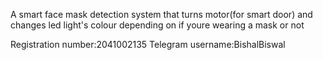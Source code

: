 A smart face mask detection system that turns motor(for smart door) and changes led light's colour depending on if youre wearing a mask or not 

Registration number:2041002135
Telegram username:BishalBiswal
